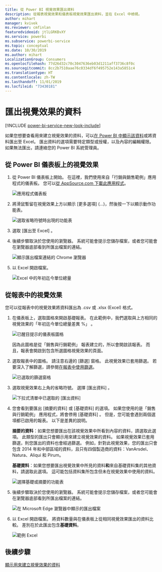 ```yaml
---
title: 從 Power BI 視覺效果匯出資料
description: 從報表視覺效果和儀表板視覺效果匯出資料，並在 Excel 中檢視。
author: mihart
manager: kvivek
ms.reviewer: cmfinlan
featuredvideoid: jtlLGRKBvXY
ms.service: powerbi
ms.subservice: powerbi-service
ms.topic: conceptual
ms.date: 10/30/2019
ms.author: mihart
LocalizationGroup: Consumers
ms.openlocfilehash: 77d26d32c70c3047636eb03d1211aff3736c8f0c
ms.sourcegitcommit: 8cc2b7510aae76c0334df6f495752e143a5851c4
ms.translationtype: HT
ms.contentlocale: zh-TW
ms.lasthandoff: 11/01/2019
ms.locfileid: "73430181"
---
```

# <a name="export-data-from-a-visual"></a>匯出視覺效果的資料

[!INCLUDE [power-bi-service-new-look-include](../includes/power-bi-service-new-look-include.md)]

如果您想要查看用來建立視覺效果的資料，可以[在 Power BI 中顯示該資料](end-user-show-data.md)或將資料匯出至 Excel。 匯出資料的選項需要特定類型或授權，以及內容的編輯權限。 如果無法匯出，請連絡您的 Power BI 系統管理員。 

## <a name="from-a-visual-on-a-power-bi-dashboard"></a>從 Power BI 儀表板上的視覺效果

1. 從 Power BI 儀表板上開始。 在這裡，我們使用來自「行銷與銷售範例」應用程式的儀表板。 您可以[從 AppSource.com 下載此應用程式](https://appsource.microsoft.com/en-us/product/power-bi/microsoft-retail-analysis-sample.salesandmarketingsample-preview?flightCodes=e2b06c7a-a438-4d99-9eb6-4324ce87f282)。

    ![應用程式儀表板](media/end-user-export/power-bi-dashboards.png)

2. 將滑鼠暫留在視覺效果上方以顯示 [更多選項]  (...)，然後按一下以顯示動作功能表。

    ![選取省略符號時出現的功能表](media/end-user-export/power-bi-action-menu.png)

3. 選取 [匯出至 Excel]  。

4. 後續步驟取決於您使用的瀏覽器。 系統可能會提示您儲存檔案，或者您可能會在瀏覽器底部看到所匯出檔案的連結。 

    ![顯示匯出檔案連結的 Chrome 瀏覽器](media/end-user-export/power-bi-dashboard-exports.png)

5. 以 Excel 開啟檔案。  

    ![Excel 中的年初迄今單位總量](media/end-user-export/power-bi-excel.png)


## <a name="from-a-visual-in-a-report"></a>從報表中的視覺效果
您可以從報表中的視覺效果將資料匯出為 .csv 或 .xlsx (Excel) 格式。 

1. 在儀表板上，選取圖格來開啟基礎報表。  在此範例中，我們選取與上方相同的視覺效果的「年初迄今單位總量差異 %」  。 

    ![已醒目提示的儀表板圖格](media/end-user-export/power-bi-export-reports.png)

    因為此圖格是從「銷售與行銷範例」  報表建立的，所以會開啟該報表。 而且，報表會開啟到包含所選圖格視覺效果的頁面。 

2. 選取報表中的圖格。 請注意右邊的 [篩選]  窗格。 此視覺效果已套用篩選。 若要深入了解篩選，請參閱[在報表中使用篩選](end-user-report-filter.md)。

    ![已選取的篩選窗格](media/end-user-export/power-bi-export-filter.png)


3. 選取視覺效果右上角的省略符號。 選擇 [匯出資料]  。

    ![下拉式清單中已選取的 [匯出資料]](media/end-user-export/power-bi-export-report.png)

4. 您會看到要匯出 [摘要的資料] 或 [基礎資料] 的選項。 如果您使用的是「銷售與行銷範例」  應用程式，將會停用 [基礎資料]  。 但是，您可能會遇到兩個選項都已啟用的報表。 以下是差異的說明。

    **摘要的資料**：如果您想要匯出在該視覺效果中所看到內容的資料，請選取此選項。  此類型的匯出只會顯示用來建立視覺效果的資料。 如果視覺效果已套用篩選，則您匯出的資料也會經過篩選。 例如，針對此視覺效果，您的匯出只會包含 2014 年和中部區域的資料，且只有四個製造商的資料：VanArsdel、Natura、Aliqui 和 Pirum。
  

    **基礎資料**：如果您想要匯出視覺效果中所見的資料**和**來自基礎資料集的其他資料，請選取此選項。  這可能包括資料集所包含但未在視覺效果中使用的資料。 

    ![選擇基礎或摘要的功能表](media/end-user-export/power-bi-export-option.png)

5. 後續步驟取決於您使用的瀏覽器。 系統可能會提示您儲存檔案，或者您可能會在瀏覽器底部看到所匯出檔案的連結。 

    ![在 Microsoft Edge 瀏覽器中顯示的匯出檔案](media/end-user-export/power-bi-export-edge-browser.png)


6. 以 Excel 開啟檔案。 將資料數量與在儀表板上從相同視覺效果匯出的資料比較。 差別在於此匯出包含**基礎資料**。 

    ![範例 Excel](media/end-user-export/power-bi-underlying.png)

## <a name="next-steps"></a>後續步驟

[顯示用來建立視覺效果的資料](end-user-show-data.md)